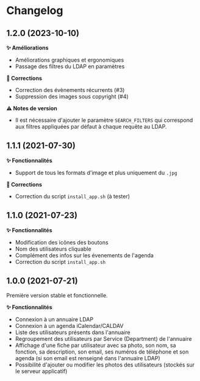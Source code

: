 # Changelog

1.2.0 (2023-10-10)
------------------

**✨ Améliorations**

* Améliorations graphiques et ergonomiques
* Passage des filtres du LDAP en paramètres

**🐛 Corrections**

* Correction des évènements récurrents (#3)
* Suppression des images sous copyright (#4)

**⚠️ Notes de version**

* Il est nécessaire d'ajouter le paramètre `SEARCH_FILTERS` qui correspond aux filtres appliquées par défaut à chaque requête au LDAP.

1.1.1 (2021-07-30)
------------------

**✨ Fonctionnalités**

* Support de tous les formats d'image et plus uniquement du ``.jpg``

**🐛 Corrections**

* Correction du script ``install_app.sh`` (à tester)

1.1.0 (2021-07-23)
------------------

**✨ Fonctionnalités**

* Modification des icônes des boutons
* Nom des utilisateurs cliquable
* Complément des infos sur les évenements de l'agenda
* Correction du script ``install_app.sh``

1.0.0 (2021-07-21)
------------------

Première version stable et fonctionnelle.

**✨ Fonctionnalités**

* Connexion à un annuaire LDAP
* Connexion à un agenda iCalendar/CALDAV
* Liste des utilisateurs présents dans l'annuaire
* Regroupement des utilisateurs par Service (Department) de l'annuaire
* Affichage d'une fiche par utilisateur avec sa photo, son nom, sa fonction, sa description, son email, ses numéros de téléphone et son agenda (si son email est renseigné dans l'annuaire LDAP)
* Possibilité d'ajouter ou modifier les photos des utilisateurs (stockés sur le serveur applicatif)
